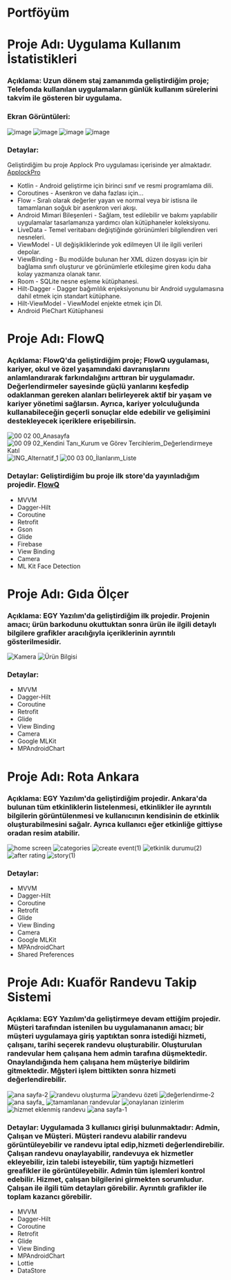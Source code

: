 # Portföyüm

# Proje Adı: Uygulama Kullanım İstatistikleri

### Açıklama: Uzun dönem staj zamanımda geliştirdiğim proje; Telefonda kullanılan uygulamaların günlük kullanım sürelerini takvim ile gösteren bir uygulama.

### Ekran Görüntüleri:
![image](https://github.com/beyzanurakkuzu/MyPortfolio/assets/61544442/fe6ab67c-f4e4-4ba7-bc95-14d75bfaa6fe)
![image](https://github.com/beyzanurakkuzu/MyPortfolio/assets/61544442/5022dda8-24a4-4132-9710-0bdb9fb6056a)
![image](https://github.com/beyzanurakkuzu/MyPortfolio/assets/61544442/57a12518-416c-4ba2-aed3-e2180d8e5f48)
![image](https://github.com/beyzanurakkuzu/MyPortfolio/assets/61544442/fe4bfccb-fcd8-48e6-a14c-bcf24f876927)

### Detaylar:
Geliştirdiğim bu proje Applock Pro uygulaması içerisinde yer almaktadır. [ApplockPro](https://pages.github.com/](https://play.google.com/store/apps/details?id=com.ibragunduz.applockpro&hl=en_US&pli=1))

- Kotlin - Android geliştirme için birinci sınıf ve resmi programlama dili.
- Coroutines - Asenkron ve daha fazlası için...
- Flow - Sıralı olarak değerler yayan ve normal veya bir istisna ile tamamlanan soğuk bir asenkron veri akışı.
- Android Mimari Bileşenleri - Sağlam, test edilebilir ve bakımı yapılabilir uygulamalar tasarlamanıza yardımcı olan kütüphaneler koleksiyonu.
- LiveData - Temel veritabanı değiştiğinde görünümleri bilgilendiren veri nesneleri.
- ViewModel - UI değişikliklerinde yok edilmeyen UI ile ilgili verileri depolar.
- ViewBinding - Bu modülde bulunan her XML düzen dosyası için bir bağlama sınıfı oluşturur ve görünümlerle etkileşime giren kodu daha kolay yazmanıza olanak tanır.
- Room - SQLite nesne eşleme kütüphanesi.
- Hilt-Dagger - Dagger bağımlılık enjeksiyonunu bir Android uygulamasına dahil etmek için standart kütüphane.
- Hilt-ViewModel - ViewModel enjekte etmek için DI.
- Android PieChart Kütüphanesi

# Proje Adı: FlowQ

### Açıklama: FlowQ'da geliştirdiğim proje; FlowQ uygulaması, kariyer, okul ve özel yaşamındaki davranışlarını anlamlandırarak farkındalığını arttıran bir uygulamadır. Değerlendirmeler sayesinde güçlü yanlarını keşfedip odaklanman gereken alanları belirleyerek aktif bir yaşam ve kariyer yönetimi sağlarsın. Ayrıca, kariyer yolculuğunda kullanabileceğin geçerli sonuçlar elde edebilir ve gelişimini destekleyecek içeriklere erişebilirsin.

![00 02 00_Anasayfa](https://github.com/beyzanurakkuzu/MyPortfolio/assets/61544442/4639a7b3-c913-465e-a7a2-a2fc29f54c6e)
![00 09 02_Kendini Tanı_Kurum ve Görev Tercihlerim_Değerlendirmeye Katıl](https://github.com/beyzanurakkuzu/MyPortfolio/assets/61544442/224bb6ad-6530-4075-a0cc-146d910e0dc0)
![ING_Alternatif_1](https://github.com/beyzanurakkuzu/MyPortfolio/assets/61544442/a33a56c4-021e-4fbe-9dd6-66c98fb78ede)
![00 03 00_İlanlarım_Liste](https://github.com/beyzanurakkuzu/MyPortfolio/assets/61544442/abff2873-a0a4-42e0-abe4-54ea39b0e1f4)

### Detaylar: Geliştirdiğim bu proje ilk store'da yayınladığım projedir. [FlowQ](https://pages.github.com/](https://play.google.com/store/apps/details?id=com.ibragunduz.applockpro&hl=en_US&pli=1](https://play.google.com/store/apps/details?id=com.flowq.android&pcampaignid=web_share)))

- MVVM
- Dagger-Hilt
- Coroutine
- Retrofit
- Gson
- Glide
- Firebase
- View Binding
- Camera
- ML Kit Face Detection


# Proje Adı: Gıda Ölçer

### Açıklama: EGY Yazılım'da geliştirdiğim ilk projedir. Projenin amacı; ürün barkodunu okuttuktan sonra ürün ile ilgili detaylı bilgilere grafikler aracılığıyla içeriklerinin ayrıntılı gösterilmesidir.

![Kamera](https://github.com/beyzanurakkuzu/MyPortfolio/assets/61544442/e4d9d43d-3e0b-4133-b87e-7a9632090554)
![Ürün Bilgisi](https://github.com/beyzanurakkuzu/MyPortfolio/assets/61544442/75e0b5c3-a287-499b-a449-2321248407bf)

### Detaylar:

- MVVM
- Dagger-Hilt
- Coroutine
- Retrofit
- Glide
- View Binding
- Camera
- Google MLKit
- MPAndroidChart


# Proje Adı: Rota Ankara

### Açıklama: EGY Yazılım'da geliştirdiğim projedir. Ankara'da bulunan tüm etkinliklerin listelenmesi, etkinlikler ile ayrıntılı bilgilerin görüntülenmesi ve kullanıcının kendisinin de etkinlik oluşturabilmesini sağalr. Ayrıca kullanıcı eğer etkinliğe gittiyse oradan resim atabilir.
![home screen](https://github.com/beyzanurakkuzu/MyPortfolio/assets/61544442/3e1c13bb-627d-40db-8a2d-30d1959e1b49)
![categories](https://github.com/beyzanurakkuzu/MyPortfolio/assets/61544442/6984c66c-6b92-4a82-bc69-3d66c3e03f29)
![create event(1)](https://github.com/beyzanurakkuzu/MyPortfolio/assets/61544442/7cd991be-6e3d-47f9-842b-67b0ee62fd2d)
![etkinlik durumu(2)](https://github.com/beyzanurakkuzu/MyPortfolio/assets/61544442/e0bba8ea-65d3-4331-9631-2f9737e77123)
![after rating](https://github.com/beyzanurakkuzu/MyPortfolio/assets/61544442/c556d3d3-c829-4dc8-af33-4e1b3307a40a)
![story(1)](https://github.com/beyzanurakkuzu/MyPortfolio/assets/61544442/ee8edbf5-efb7-4d2d-8192-1bf03496ffaf)

### Detaylar:

- MVVM
- Dagger-Hilt
- Coroutine
- Retrofit
- Glide
- View Binding
- Camera
- Google MLKit
- MPAndroidChart
- Shared Preferences

# Proje Adı: Kuaför Randevu Takip Sistemi

### Açıklama: EGY Yazılım'da geliştirmeye devam ettiğim projedir. Müşteri tarafından istenilen bu uygulamananın amacı; bir müşteri uygulamaya giriş yaptıktan sonra istediği hizmeti, çalışanı, tarihi seçerek randevu oluşturabilir. Oluşturulan randevular hem çalışana hem admin tarafına düşmektedir. Onaylandığında hem çalışana hem müşteriye bildirim gitmektedir. Mğşteri işlem bittikten sonra hizmeti değerlendirebilir.

![ana sayfa-2](https://github.com/beyzanurakkuzu/MyPortfolio/assets/61544442/dedbdce8-b633-4cf0-8ff7-819e5627d814)
![randevu oluşturma](https://github.com/beyzanurakkuzu/MyPortfolio/assets/61544442/ea8d7500-22a4-45e4-9258-ebd23cf1b4e9)
![randevu özeti](https://github.com/beyzanurakkuzu/MyPortfolio/assets/61544442/e069dcb8-afa3-4c58-a46f-79a70469f162)
![değerlendirme-2](https://github.com/beyzanurakkuzu/MyPortfolio/assets/61544442/86029b40-eaa2-44bf-8ab9-9731b8c98565)
![ana sayfa_](https://github.com/beyzanurakkuzu/MyPortfolio/assets/61544442/f970ba1a-f857-4e53-85b6-2ed1d66ef008)
![tamamlanan randevular](https://github.com/beyzanurakkuzu/MyPortfolio/assets/61544442/2641943b-7a36-4a65-9d92-00c51a70cc38)
![onaylanan izinlerim](https://github.com/beyzanurakkuzu/MyPortfolio/assets/61544442/d2f44959-881c-444b-8d17-1970fe2540d7)
![hizmet eklenmiş randevu](https://github.com/beyzanurakkuzu/MyPortfolio/assets/61544442/aa412c88-fbce-4349-a615-f42902ade61d)
![ana sayfa-1](https://github.com/beyzanurakkuzu/MyPortfolio/assets/61544442/0aaa0afe-89a3-401b-82ba-2027244e89ce)


### Detaylar: Uygulamada 3 kullanıcı girişi bulunmaktadır: Admin, Çalışan ve Müşteri. Müşteri randevu alabilir randevu görüntüleyebilir ve randevu iptal edip,hizmeti değerlendirebilir. Çalışan randevu onaylayabilir, randevuya ek hizmetler ekleyebilir, izin talebi isteyebilir, tüm yaptığı hizmetleri greafikler ile görüntüleyebilir. Admin tüm işlemleri kontrol edebilir. Hizmet, çalışan bilgilerini girmekten sorumludur. Çalışan ile ilgili tüm detayları görebilir. Ayrıntılı grafikler ile toplam kazancı görebilir.

- MVVM
- Dagger-Hilt
- Coroutine
- Retrofit
- Glide
- View Binding
- MPAndroidChart
- Lottie
- DataStore


  
